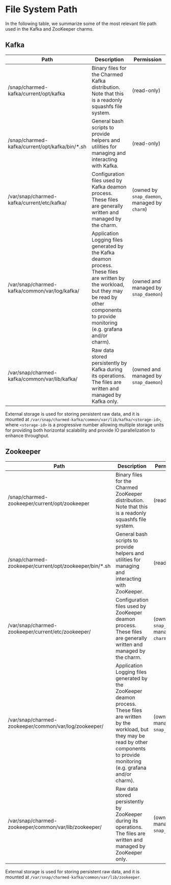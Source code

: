 # File System Path

In the following table, we summarize some of the most relevant file path used in 
the Kafka and ZooKeeper charms.

## Kafka 

| Path                                           | Description                                                                                                                                                                                           | Permission                                    |
|------------------------------------------------|-------------------------------------------------------------------------------------------------------------------------------------------------------------------------------------------------------|-----------------------------------------------|
| /snap/charmed-kafka/current/opt/kafka          | Binary files for the Charmed Kafka distribution. Note that this is a readonly squashfs file system.                                                                                                   | (read-only)                                   | 
| /snap/charmed-kafka/current/opt/kafka/bin/*.sh | General bash scripts to provide helpers and utilities for managing and interacting with Kafka.                                                                                                        | (read-only)                                   |
| /var/snap/charmed-kafka/current/etc/kafka/     | Configuration files used by Kafka deamon process. These files are generally written and managed by the charm.                                                                                         | (owned by `snap_daemon`, managed by `charm`)  |
| /var/snap/charmed-kafka/common/var/log/kafka/  | Application Logging files generated by the Kafka deamon process. These files are written by the workload, but they may be read by other components to provide monitoring (e.g. grafana and/or charm). | (owned and managed by `snap_daemon`)          |
| /var/snap/charmed-kafka/common/var/lib/kafka/  | Raw data stored persistently by Kafka during its operations. The files are written and managed by Kafka only.                                                                                         | (owned and managed by `snap_daemon`)          |


External storage is used for storing persistent raw data, and it is  
mounted at `/var/snap/charmed-kafka/common/var/lib/kafka/<storage-id>`, 
where `<storage-id>` is a progressive number allowing multiple storage units
for providing both horizontal scalability and provide IO parallelization to 
enhance throughput. 


## Zookeeper 

| Path                                                   | Description                                                                                                                                                                                               | Permission                                    |
|--------------------------------------------------------|-----------------------------------------------------------------------------------------------------------------------------------------------------------------------------------------------------------|-----------------------------------------------|
| /snap/charmed-zookeeper/current/opt/zookeeper          | Binary files for the Charmed ZooKeeper distribution. Note that this is a readonly squashfs file system.                                                                                                   | (read-only)                                   | 
| /snap/charmed-zookeeper/current/opt/zookeeper/bin/*.sh | General bash scripts to provide helpers and utilities for managing and interacting with ZooKeeper.                                                                                                        | (read-only)                                   |
| /var/snap/charmed-zookeeper/current/etc/zookeeper/     | Configuration files used by ZooKeeper deamon process. These files are generally written and managed by the charm.                                                                                         | (owned by `snap_daemon`, managed by `charm`)  |
| /var/snap/charmed-zookeeper/common/var/log/zookeeper/  | Application Logging files generated by the ZooKeeper deamon process. These files are written by the workload, but they may be read by other components to provide monitoring (e.g. grafana and/or charm). | (owned and managed by `snap_daemon`)          |
| /var/snap/charmed-zookeeper/common/var/lib/zookeeper/  | Raw data stored persistently by ZooKeeper during its operations. The files are written and managed by ZooKeeper only.                                                                                     | (owned and managed by `snap_daemon`)          |


External storage is used for storing persistent raw data, and it is  
mounted at `/var/snap/charmed-kafka/common/var/lib/zookeeper`.
